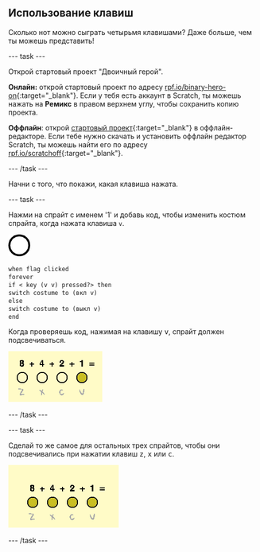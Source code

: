 ## Использование клавиш

Сколько нот можно сыграть четырьмя клавишами? Даже больше, чем ты можешь представить!

--- task ---

Открой стартовый проект "Двоичный герой".

**Онлайн:** открой стартовый проект по адресу [rpf.io/binary-hero-on](https://rpf.io/binary-hero-on){:target="_blank"}. Если у тебя есть аккаунт в Scratch, ты можешь нажать на **Ремикс** в правом верхнем углу, чтобы сохранить копию проекта.

**Оффлайн**: открой [стартовый проект](https://rpf.io/p/ru-RU/binary-hero-go){:target="_blank"} в оффлайн-редакторе. Если тебе нужно скачать и установить оффлайн редактор Scratch, ты можешь найти его по адресу [rpf.io/scratchoff](https://rpf.io/scratchoff){:target="_blank"}.

--- /task ---

Начни с того, что покажи, какая клавиша нажата.

--- task ---

Нажми на спрайт с именем '1' и добавь код, чтобы изменить костюм спрайта, когда нажата клавиша `v`.

![костюм](images/1.png)

```blocks3
when flag clicked
forever
if < key (v v) pressed?> then
switch costume to (вкл v)
else
switch costume to (выкл v)
end
```

Когда проверяешь код, нажимая на клавишу <kbd>v</kbd>, спрайт должен подсвечиваться.

![Проверка клавиши v](images/1-test.png)

--- /task ---

--- task ---

Сделай то же самое для остальных трех спрайтов, чтобы они подсвечивались при нажатии клавиш <kbd>z</kbd>, <kbd>х</kbd> или <kbd>с</kbd>.

![Все клавиши нажаты](images/all-key-presses.png)

--- /task ---
